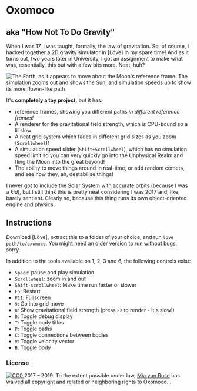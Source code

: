 # Oxomoco
## aka "How Not To Do Gravity"

When I was 17, I was taught, formally, the law of gravitation. So, of course, I hacked together a 2D gravity simulator in [Löve] in my spare time! And as it turns out, two years later in University, I got an assignment to make what was, essentially, this but with a few bits more. Neat, huh?

![The Earth, as it appears to move about the Moon's reference frame. The simulation zooms out and shows the Sun, and simulation speeds up to show its more flower-like path](https://images.squarespace-cdn.com/content/v1/5dbf4ceb23861854274c5a15/1572846759769-VSOGURMFWC71X8Y91BND/ke17ZwdGBToddI8pDm48kHTltL2lmdnsJxFL_LED5_FZw-zPPgdn4jUwVcJE1ZvWEtT5uBSRWt4vQZAgTJucoTqqXjS3CfNDSuuf31e0tVGsg7I3aR9l36tvEixSmJtkpbMOeVpyzg_lzaMSRJTOf1tO8nJtk629tZGIWiyY3XQ/yizzy-orbit-perspectives.gif?format=1000w)

It's **completely a toy project,** but it has:

- reference frames, showing you different paths _in different reference frames!_
- A renderer for the gravitational field strength, which is CPU-bound so a lil slow 
- A neat grid system which fades in different grid sizes as you zoom (`Scrollwheel`)!
- A simulation speed slider (`Shift+Scrollwheel`), which has no simulation speed limit so you can very quickly go into the Unphysical Realm and fling the Moon into the great beyond!
- The ability to move things around in real-time, or add random comets, and see how they, ah, destabilise things!

I never got to include the Solar System with accurate orbits (because I was a _kid_), but I still think this is pretty neat considering I was 2017 and, like, barely sentient. Clearly so, because this thing runs its own object-oriented engine and physics.

## Instructions

Download [Löve], extract this to a folder of your choice, and run `love path/to/oxomoco`. You might need an older version to run without bugs, sorry.

In addition to the tools available on 1, 2, 3 and 6, the following controls exist:

* `Space`: pause and play simulation
* `Scrollwheel`: zoom in and out
* `Shift-scrollwheel`: Make time run faster or slower
* `F5`: Restart
* `F11`: Fullscreen
* `9`: Go into grid move
* `8`: Show gravitational field strength (press `F2` to render - it's slow!)
* `D`: Toggle debug display
* `T`: Toggle body titles
* `P`: Toggle paths
* `C`: Toggle connections between bodies
* `V`: Toggle velocity vector
* `B`: Toggle body

### License

<p xmlns:dct="http://purl.org/dc/terms/" xmlns:vcard="http://www.w3.org/2001/vcard-rdf/3.0#">
  <a rel="license"
     href="http://creativecommons.org/publicdomain/zero/1.0/">
    <img src="https://licensebuttons.net/p/zero/1.0/80x15.png" style="border-style: none;" alt="CC0" />
  </a>
  2017 – 2019.
  To the extent possible under law,
  <a rel="dct:publisher"
     href="https://yunru.se">
    <span property="dct:title">Mia yun Ruse</span></a>
  has waived all copyright and related or neighboring rights to
  <span property="dct:title">Oxomoco</span>.
  <span property="vcard:Country" datatype="dct:ISO3166" content="GB" about="https://yunru.se"></span>.
</p>

